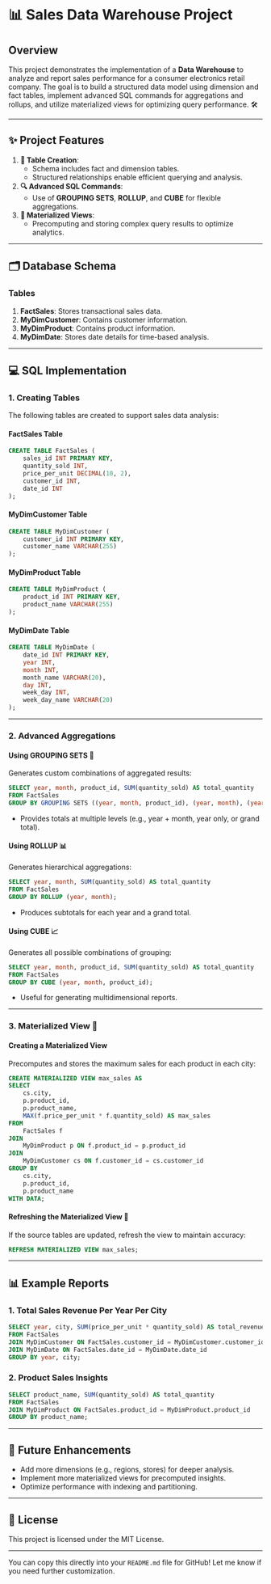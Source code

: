 

# **📊 Sales Data Warehouse Project**

## **Overview**
This project demonstrates the implementation of a **Data Warehouse** to analyze and report sales performance for a consumer electronics retail company. The goal is to build a structured data model using dimension and fact tables, implement advanced SQL commands for aggregations and rollups, and utilize materialized views for optimizing query performance. 🛠️

---

## **✨ Project Features**
1. **📂 Table Creation**:
   - Schema includes fact and dimension tables.
   - Structured relationships enable efficient querying and analysis.
2. **🔍 Advanced SQL Commands**:
   - Use of **GROUPING SETS**, **ROLLUP**, and **CUBE** for flexible aggregations.
3. **🚀 Materialized Views**:
   - Precomputing and storing complex query results to optimize analytics.

---

## **🗂️ Database Schema**

### **Tables**
1. **FactSales**: Stores transactional sales data.
2. **MyDimCustomer**: Contains customer information.
3. **MyDimProduct**: Contains product information.
4. **MyDimDate**: Stores date details for time-based analysis.

---

## **💻 SQL Implementation**

### **1. Creating Tables**
The following tables are created to support sales data analysis:

#### **FactSales Table**
```sql
CREATE TABLE FactSales (
    sales_id INT PRIMARY KEY,
    quantity_sold INT,
    price_per_unit DECIMAL(10, 2),
    customer_id INT,
    date_id INT
);
```

#### **MyDimCustomer Table**
```sql
CREATE TABLE MyDimCustomer (
    customer_id INT PRIMARY KEY,
    customer_name VARCHAR(255)
);
```

#### **MyDimProduct Table**
```sql
CREATE TABLE MyDimProduct (
    product_id INT PRIMARY KEY,
    product_name VARCHAR(255)
);
```

#### **MyDimDate Table**
```sql
CREATE TABLE MyDimDate (
    date_id INT PRIMARY KEY,
    year INT,
    month INT,
    month_name VARCHAR(20),
    day INT,
    week_day INT,
    week_day_name VARCHAR(20)
);
```

---

### **2. Advanced Aggregations**

#### **Using GROUPING SETS** 🔄
Generates custom combinations of aggregated results:
```sql
SELECT year, month, product_id, SUM(quantity_sold) AS total_quantity
FROM FactSales
GROUP BY GROUPING SETS ((year, month, product_id), (year, month), (year), ());
```
- Provides totals at multiple levels (e.g., year + month, year only, or grand total).

#### **Using ROLLUP** 📊
Generates hierarchical aggregations:
```sql
SELECT year, month, SUM(quantity_sold) AS total_quantity
FROM FactSales
GROUP BY ROLLUP (year, month);
```
- Produces subtotals for each year and a grand total.

#### **Using CUBE** 📈
Generates all possible combinations of grouping:
```sql
SELECT year, month, product_id, SUM(quantity_sold) AS total_quantity
FROM FactSales
GROUP BY CUBE (year, month, product_id);
```
- Useful for generating multidimensional reports.

---

### **3. Materialized View** 💾

#### **Creating a Materialized View**
Precomputes and stores the maximum sales for each product in each city:
```sql
CREATE MATERIALIZED VIEW max_sales AS
SELECT
    cs.city,
    p.product_id,
    p.product_name,
    MAX(f.price_per_unit * f.quantity_sold) AS max_sales
FROM
    FactSales f
JOIN
    MyDimProduct p ON f.product_id = p.product_id
JOIN
    MyDimCustomer cs ON f.customer_id = cs.customer_id
GROUP BY
    cs.city,
    p.product_id,
    p.product_name
WITH DATA;
```

#### **Refreshing the Materialized View** 🔄
If the source tables are updated, refresh the view to maintain accuracy:
```sql
REFRESH MATERIALIZED VIEW max_sales;
```

---

## **📊 Example Reports**

### **1. Total Sales Revenue Per Year Per City**
```sql
SELECT year, city, SUM(price_per_unit * quantity_sold) AS total_revenue
FROM FactSales
JOIN MyDimCustomer ON FactSales.customer_id = MyDimCustomer.customer_id
JOIN MyDimDate ON FactSales.date_id = MyDimDate.date_id
GROUP BY year, city;
```

### **2. Product Sales Insights**
```sql
SELECT product_name, SUM(quantity_sold) AS total_quantity
FROM FactSales
JOIN MyDimProduct ON FactSales.product_id = MyDimProduct.product_id
GROUP BY product_name;
```

---

## **🚀 Future Enhancements**
- Add more dimensions (e.g., regions, stores) for deeper analysis.
- Implement more materialized views for precomputed insights.
- Optimize performance with indexing and partitioning.

---

## **📜 License**
This project is licensed under the MIT License.

---

You can copy this directly into your `README.md` file for GitHub! Let me know if you need further customization.
